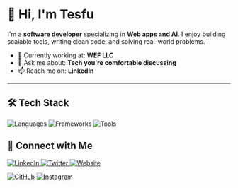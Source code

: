 # 👋 Hi, I'm Tesfu

I'm a **software developer** specializing in **Web apps and AI**. I enjoy building scalable tools, writing clean code, and solving real-world problems.

- 🔭 Currently working at: **WEF LLC**
- 💬 Ask me about: **Tech you're comfortable discussing**
- 📫 Reach me on: **LinkedIn**

---

## 🛠️ Tech Stack

![Languages](https://skillicons.dev/icons?i=js,python,java,c++)
![Frameworks](https://skillicons.dev/icons?i=react,nodejs,django)
![Tools](https://skillicons.dev/icons?i=git,github,linux,vscode)

<!---

## 📈 GitHub Stats

![Your GitHub stats](https://github-readme-stats.vercel.app/api?username=your-username&show_icons=true&theme=radical)
![Top Langs](https://github-readme-stats.vercel.app/api/top-langs/?username=your-username&layout=compact&theme=radical)

---

## 📂 Projects

Here are a few projects I'm proud of:

| Project | Description | Tech |
|--------|-------------|------|
| [**Project Name**](https://github.com/yourusername/project) | Short description. | React, Node.js |
| [**Another Project**](https://github.com/yourusername/project) | One-liner about what it does. | Python, FastAPI |
| [**Cool CLI Tool**](https://github.com/yourusername/project) | A command-line tool that... | Rust, Bash |

---

## 📝 Blog & Articles

- [How I Built a CLI Tool in Rust](https://dev.to/yourprofile)
- [Improving API Performance with FastAPI](https://yourblog.com)

--->

## 🔗 Connect with Me
<p align="left">
  <a href="https://linkedin.com/in/tesfualebe" target="_blank">
    <img src="https://img.icons8.com/color/48/linkedin.png" alt="LinkedIn"/>
  </a>
  <a href="https://twitter.com/Tesfu_Alebachew" target="_blank">
    <img src="https://img.icons8.com/color/48/twitter--v1.png" alt="Twitter"/>
  </a>
  <a href="https://yourwebsite.com" target="_blank">
    <img src="https://img.icons8.com/fluency/48/domain.png" alt="Website"/>
  </a>
</p>

[![GitHub](https://img.shields.io/badge/GitHub-%23121011.svg?style=for-the-badge&logo=github&logoColor=white)](https://github.com/Tesfu-A)
[![Instagram](https://img.shields.io/badge/Instagram-%23E4405F.svg?style=for-the-badge&logo=instagram&logoColor=white)](https://instagram.com/tesfu_alebe)

